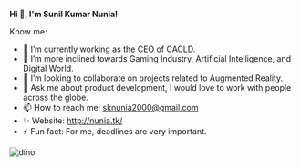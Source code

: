 <b> Hi 👋, I'm Sunil Kumar Nunia!</b>

Know me:

- 🔭 I’m currently working as the CEO of CACLD.
- 🌱 I’m more inclined towards Gaming Industry, Artificial Intelligence, and Digital World.
- 👯 I’m looking to collaborate on projects related to Augmented Reality.
- 💬 Ask me about product development, I would love to work with people across the globe.
- 📫 How to reach me: sknunia2000@gmail.com
- ✨ Website: http://nunia.tk/
- ⚡ Fun fact: For me, deadlines are very important.

![dino](https://user-images.githubusercontent.com/51073115/117550044-a152c200-b05b-11eb-8003-bd3066a98570.gif)
